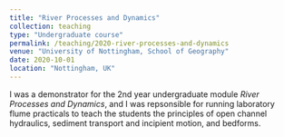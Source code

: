 ```yaml
---
title: "River Processes and Dynamics"
collection: teaching
type: "Undergraduate course"
permalink: /teaching/2020-river-processes-and-dynamics
venue: "University of Nottingham, School of Geography"
date: 2020-10-01
location: "Nottingham, UK"
---
```


I was a demonstrator for the 2nd year undergraduate module *River Processes and Dynamics*, and I was repsonsible for running laboratory flume practicals to teach the students the principles of open channel hydraulics, sediment transport and incipient motion, and bedforms.
